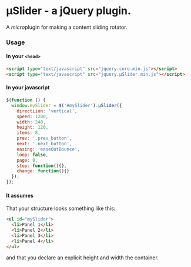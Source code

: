 µSlider - a jQuery plugin.
==========================

A *micro*plugin for making a content sliding rotator.

### Usage ###

#### In your `<head>` ####

``` html
<script type="text/javascript" src="jquery.core.min.js"></script>
<script type="text/javascript" src="jquery.µSlider.min.js"></script>    
```
#### In your javascript ####

``` javascript
$(function () {
  window.mySlider = $('#mySlider').µSlider({
    directiion: 'vertical',
    speed: 1200,
    width: 240,
    height: 120,
    items: 8,
    prev: '.prev_button',
    next: '.next_button',
    easing: 'easeOutBounce',
    loop: false,
    page: 0,
    stop: function(){},
    change: function(){}
  });
});
```
#### It assumes ####
  
That your structure looks something like this:
 
``` html
<ul id="mySlider">
  <li>Panel 1</li>
  <li>Panel 2</li>
  <li>Panel 3</li>
  <li>Panel 4</li>
</ul>

```
      
and that you declare an explicit height and width the container.